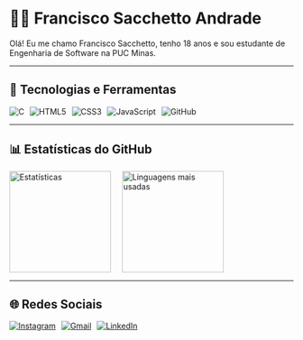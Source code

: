 # 👨‍💻 Francisco Sacchetto Andrade

Olá! Eu me chamo Francisco Sacchetto, tenho 18 anos e sou estudante de Engenharia de Software na PUC Minas.

---

## 🚀 Tecnologias e Ferramentas

<div style="display: flex; gap: 10px; flex-wrap: wrap;">
  <img src="https://img.shields.io/badge/C-00599C?style=for-the-badge&logo=c&logoColor=white" alt="C" />
  <img src="https://img.shields.io/badge/HTML5-E34F26?style=for-the-badge&logo=html5&logoColor=white" alt="HTML5" />
  <img src="https://img.shields.io/badge/CSS3-1572B6?style=for-the-badge&logo=css3&logoColor=white" alt="CSS3" />
  <img src="https://img.shields.io/badge/JavaScript-F7DF1E?style=for-the-badge&logo=javascript&logoColor=black" alt="JavaScript" />
  <img src="https://img.shields.io/badge/GitHub-100000?style=for-the-badge&logo=github&logoColor=white" alt="GitHub" />
</div>

---

## 📊 Estatísticas do GitHub

<div style="display: flex; flex-wrap: wrap; gap: 20px;">
  <img height="180em" src="https://github-readme-stats.vercel.app/api?username=franciscosacchetto&show_icons=true&theme=tokyonight&hide=contribs,prs&count_private=true" alt="Estatísticas" />
  <img height="180em" src="https://github-readme-stats.vercel.app/api/top-langs/?username=franciscosacchetto&layout=compact&theme=tokyonight&langs_count=6" alt="Linguagens mais usadas" />
</div>

---

## 🌐 Redes Sociais

<div style="display: flex; gap: 10px;">
  <a href="https://www.instagram.com/franciscosacchetto?igsh=MTl1cjE4YTB5NzRyYw==" target="_blank">
    <img src="https://img.shields.io/badge/Instagram-E4405F?style=for-the-badge&logo=instagram&logoColor=white" alt="Instagram" />
  </a>
  <a href="mailto:franciscosacchettoandrade@gmail.com">
    <img src="https://img.shields.io/badge/Gmail-D14836?style=for-the-badge&logo=gmail&logoColor=white" alt="Gmail" />
  </a>
  <a href="https://www.linkedin.com/in/francisco-sacchetto-andrade/" target="_blank"> <!-- Substitua pelo seu link real -->
    <img src="https://img.shields.io/badge/LinkedIn-0077B5?style=for-the-badge&logo=linkedin&logoColor=white" alt="LinkedIn" />
  </a>
</div>
